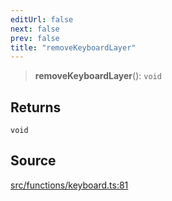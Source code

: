 ```yaml
---
editUrl: false
next: false
prev: false
title: "removeKeyboardLayer"
---
```


> **removeKeyboardLayer**(): `void`

## Returns

`void`

## Source

[src/functions/keyboard.ts:81](https://github.com/relishinc/dill-pixel/blob/c79d8e8552aaa0f13a29535c819ae67d025b4669/src/functions/keyboard.ts#L81)
